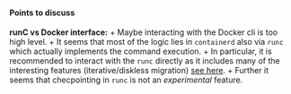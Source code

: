 #### Points to discuss

**runC vs Docker interface:**
    + Maybe interacting with the Docker cli is too high level.
    + It seems that most of the logic lies in `containerd` also via `runc` which actually implements the command execution.
    + In particular, it is recommended to interact with the `runc` directly as it includes many of the interesting features (iterative/diskless migration) [see here](https://github.com/checkpoint-restore/criu/issues/873).
    + Further it seems that checpointing in `runc` is not an _experimental_ feature.
